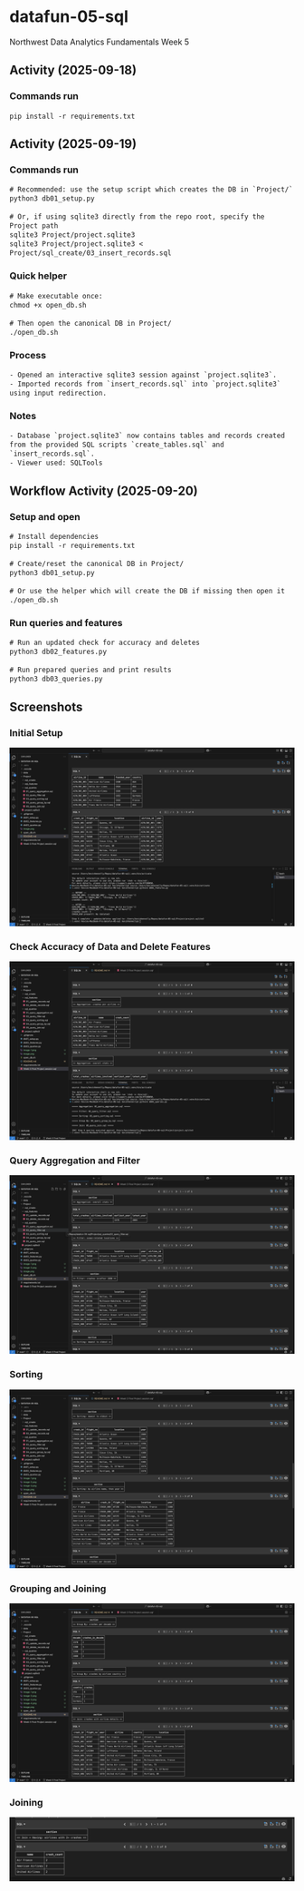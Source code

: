 # datafun-05-sql
Northwest Data Analytics Fundamentals Week 5

## Activity (2025-09-18)

### Commands run
```
pip install -r requirements.txt
```

## Activity (2025-09-19)

### Commands run
```
# Recommended: use the setup script which creates the DB in `Project/`
python3 db01_setup.py

# Or, if using sqlite3 directly from the repo root, specify the Project path
sqlite3 Project/project.sqlite3
sqlite3 Project/project.sqlite3 < Project/sql_create/03_insert_records.sql
```

### Quick helper
```
# Make executable once:
chmod +x open_db.sh

# Then open the canonical DB in Project/
./open_db.sh
```

### Process
```
- Opened an interactive sqlite3 session against `project.sqlite3`.
- Imported records from `insert_records.sql` into `project.sqlite3` using input redirection.
```

### Notes
```
- Database `project.sqlite3` now contains tables and records created from the provided SQL scripts `create_tables.sql` and `insert_records.sql`.
- Viewer used: SQLTools
```

## Workflow Activity (2025-09-20)

### Setup and open
```
# Install dependencies
pip install -r requirements.txt

# Create/reset the canonical DB in Project/
python3 db01_setup.py

# Or use the helper which will create the DB if missing then open it
./open_db.sh
```

### Run queries and features
```
# Run an updated check for accuracy and deletes
python3 db02_features.py

# Run prepared queries and print results
python3 db03_queries.py
```

## Screenshots

### Initial Setup
![Initial Setup](./images/image-1.png)

### Check Accuracy of Data and Delete Features
![Update/Delete Features](./images/image-2.png)

### Query Aggregation and Filter
![Before/After Snapshots](./images/image-3.png)

### Sorting
![Query Results](./images/image-4.png)

### Grouping and Joining
![Features Demo](./images/image-5.png)

### Joining 
![Aggregated Queries](./images/image-6.png)